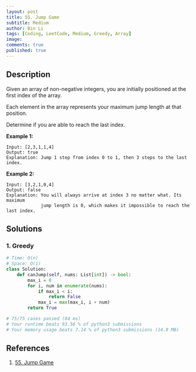 ```yaml
---
layout: post
title: 55. Jump Game
subtitle: Medium
author: Bin Li
tags: [Coding, LeetCode, Medium, Greedy, Array]
image: 
comments: true
published: true
---
```


## Description

Given an array of non-negative integers, you are initially positioned at the first index of the array.

Each element in the array represents your maximum jump length at that position.

Determine if you are able to reach the last index.

**Example 1:**

```
Input: [2,3,1,1,4]
Output: true
Explanation: Jump 1 step from index 0 to 1, then 3 steps to the last index.
```

**Example 2:**

```
Input: [3,2,1,0,4]
Output: false
Explanation: You will always arrive at index 3 no matter what. Its maximum
             jump length is 0, which makes it impossible to reach the last index.
```

## Solutions
### 1. Greedy

```python
# Time: O(n)
# Space: O(1)
class Solution:
    def canJump(self, nums: List[int]) -> bool:
        max_i = 0
        for i, num in enumerate(nums):
            if max_i < i:
                return False
            max_i = max(max_i, i + num)
        return True

# 75/75 cases passed (84 ms)
# Your runtime beats 93.56 % of python3 submissions
# Your memory usage beats 7.14 % of python3 submissions (14.8 MB)
```

## References
1. [55. Jump Game](https://leetcode.com/problems/jump-game/)